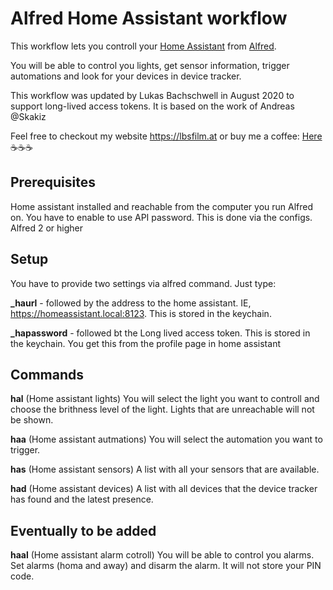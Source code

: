 # Alfred Home Assistant workflow

This workflow lets you controll your [Home Assistant](https://www.home-assistant.io/) from [Alfred](https://www.alfredapp.com/). 

You will be able to control you lights, get sensor information, trigger automations and look for your devices in device tracker.

This workflow was updated by Lukas Bachschwell in August 2020 to support long-lived access tokens. It is based on the work of Andreas @Skakiz

Feel free to checkout my website https://lbsfilm.at or buy me a coffee: [Here](https://paypal.me/lukasbachschwell/5) ☕️☕️☕️

## Prerequisites
Home assistant installed and reachable from the computer you run Alfred on. You have to enable to use API password. This is done via the configs.
Alfred 2 or higher

## Setup
You have to provide two settings via alfred command. Just type:

**_haurl** - followed by the address to the home assistant. IE, https://homeassistant.local:8123. This is stored in the keychain.

**_hapassword** - followed bt the Long lived access token. This is stored in the keychain. You get this from the profile page in home assistant

## Commands
**hal** (Home assistant lights) You will select the light you want to controll and choose the brithness level of the light. Lights that are unreachable will not be shown.

**haa** (Home assistant autmations) You will select the automation you want to trigger.

**has** (Home assistant sensors) A list with all your sensors that are available.

**had** (Home assistant devices) A list with all devices that the device tracker has found and the latest presence.

## Eventually to be added
**haal** (Home assistant alarm cotroll) You will be able to control you alarms. Set alarms (homa and away) and disarm the alarm. It will not store your PIN code.

